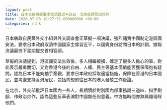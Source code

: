 ```yaml
---
layout: post
title: 日本自民黨擬要求取消習近平訪日　北京批評政治炒作
date: 2020-07-03 18:27:52.000000000 +08:00
categories: rthk
---
```


日本執政自民黨外交小組與外交調查會正草擬一項決議，強烈譴責中國制定港區國安法，要求日本政府取消中國國家主席習近平，以國賓身份訪問日本的計劃，據報決議最快下星期提交首相官邸。

草擬的決議提到，港區國安法生效後，多人相繼被捕，確定了很多人擔心的事，對此表示嚴重關切，又對香港今後的自由、人權、民主等基本價值能否獲保障抱有疑問，認為日本不能夠袖手旁觀，要求日本政府採取適當措施，保障在香港的日本國民，並考慮支持香港居民，包括向想前往日本的港人發放工作簽證。

在北京，外交部批評日本國內一些人，長期慣於對別國內部事務說三道四、指手劃腳、作政治炒作，認為這些反華表演對中國無任何意義，中方無時間亦無興趣理睬他們。
